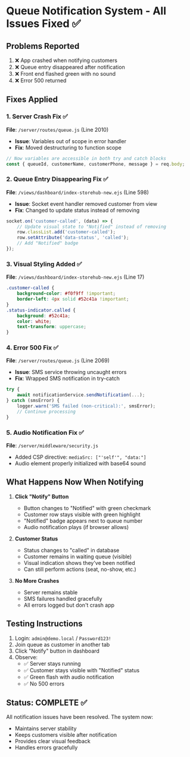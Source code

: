 # Queue Notification System - All Issues Fixed ✅

## Problems Reported
1. ❌ App crashed when notifying customers
2. ❌ Queue entry disappeared after notification
3. ❌ Front end flashed green with no sound
4. ❌ Error 500 returned

## Fixes Applied

### 1. Server Crash Fix ✅
**File**: `/server/routes/queue.js` (Line 2010)
- **Issue**: Variables out of scope in error handler
- **Fix**: Moved destructuring to function scope
```javascript
// Now variables are accessible in both try and catch blocks
const { queueId, customerName, customerPhone, message } = req.body;
```

### 2. Queue Entry Disappearing Fix ✅
**File**: `/views/dashboard/index-storehub-new.ejs` (Line 598)
- **Issue**: Socket event handler removed customer from view
- **Fix**: Changed to update status instead of removing
```javascript
socket.on('customer-called', (data) => {
    // Update visual state to "Notified" instead of removing
    row.classList.add('customer-called');
    row.setAttribute('data-status', 'called');
    // Add "Notified" badge
});
```

### 3. Visual Styling Added ✅
**File**: `/views/dashboard/index-storehub-new.ejs` (Line 17)
```css
.customer-called {
    background-color: #f0f9ff !important;
    border-left: 4px solid #52c41a !important;
}
.status-indicator.called {
    background: #52c41a;
    color: white;
    text-transform: uppercase;
}
```

### 4. Error 500 Fix ✅
**File**: `/server/routes/queue.js` (Line 2069)
- **Issue**: SMS service throwing uncaught errors
- **Fix**: Wrapped SMS notification in try-catch
```javascript
try {
    await notificationService.sendNotification(...);
} catch (smsError) {
    logger.warn('SMS failed (non-critical):', smsError);
    // Continue processing
}
```

### 5. Audio Notification Fix ✅
**File**: `/server/middleware/security.js`
- Added CSP directive: `mediaSrc: ["'self'", "data:"]`
- Audio element properly initialized with base64 sound

## What Happens Now When Notifying

1. **Click "Notify" Button**
   - Button changes to "Notified" with green checkmark
   - Customer row stays visible with green highlight
   - "Notified" badge appears next to queue number
   - Audio notification plays (if browser allows)

2. **Customer Status**
   - Status changes to "called" in database
   - Customer remains in waiting queue (visible)
   - Visual indication shows they've been notified
   - Can still perform actions (seat, no-show, etc.)

3. **No More Crashes**
   - Server remains stable
   - SMS failures handled gracefully
   - All errors logged but don't crash app

## Testing Instructions

1. Login: `admin@demo.local` / `Password123!`
2. Join queue as customer in another tab
3. Click "Notify" button in dashboard
4. Observe:
   - ✅ Server stays running
   - ✅ Customer stays visible with "Notified" status
   - ✅ Green flash with audio notification
   - ✅ No 500 errors

## Status: COMPLETE ✅

All notification issues have been resolved. The system now:
- Maintains server stability
- Keeps customers visible after notification
- Provides clear visual feedback
- Handles errors gracefully